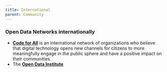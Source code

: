 ```yaml
---
title: International
parent: Community
---
```


### Open Data Networks internationally

- **[Code for All](https://codeforall.org/)** is an international network of organizations who believe that digital technology opens new channels for citizens to more meaningfully engage in the public sphere and have a positive impact on their communities.
- The **[Open Data Institute](http://theodi.org)**
